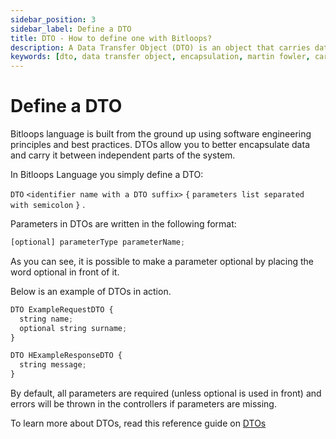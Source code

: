 ```yaml
---
sidebar_position: 3
sidebar_label: Define a DTO
title: DTO - How to define one with Bitloops?
description: A Data Transfer Object (DTO) is an object that carries data between processes. Learn how to define a DTO with Bitloops Language to improve encapsulation of your application.
keywords: [dto, data transfer object, encapsulation, martin fowler, carry data, domain models, ddd, domain driven design, domain]
---
```


# Define a DTO

Bitloops language is built from the ground up using software engineering principles and best practices. DTOs allow you to better encapsulate data and carry it between independent parts of the system. 

In Bitloops Language you simply define a DTO:

`DTO` `<identifier name with a DTO suffix>` `{` `parameters list separated with semicolon` `}` .

Parameters in DTOs are written in the following format:

```typescript
[optional] parameterType parameterName;
```
As you can see, it is possible to make a parameter optional by placing the word optional in front of it.

Below is an example of DTOs in action.

```typescript
DTO ExampleRequestDTO {
  string name;
  optional string surname;
}
```

```typescript
DTO HExampleResponseDTO {
  string message;
}
```

By default, all parameters are required (unless optional is used in front) and errors will be thrown in the controllers if parameters are missing.  

To learn more about DTOs, read this reference guide on [DTOs](https://stackoverflow.com/questions/1051182/what-is-a-data-transfer-object-dto)
